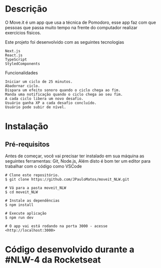 # Descrição

O Move.it é um app que usa a técnica de Pomodoro, esse app faz com que pessoas que passa muito tempo na frente do computador realizar exercícios físicos.

Este projeto foi desenvolvido com as seguintes tecnologias

    Next.js
    React.js
    TypeScript
    StyledComponents
Funcionalidades

    Iniciar um ciclo de 25 minutos.
    Abadornar ciclo.
    Dispara um efeito sonoro quando o ciclo chega ao fim.
    Manda uma notificação quando o ciclo chega ao seu fim.
    A cada ciclo libera um novo desafio.
    Usuário ganha XP a cada desafio concluído.
    Usuário pode subir de nível.

# Instalação

## Pré-requisitos

Antes de começar, você vai precisar ter instalado em sua máquina as seguintes ferramentas: Git, Node.js, Além disto é bom ter um editor para trabalhar com o código como VSCode

```
# Clone este repositório.
$ git clone https://github.com/JPauloMatos/moveit_NLW.git

# Vá para a pasta moveit_NLW
$ cd moveit_NLW

# Instale as dependências
$ npm install 

# Execute aplicação
$ npm run dev

# O app vai está rodando na porta 3000 - acesse <http://localhost:3000>
```
# Código desenvolvido durante a #NLW-4 da Rocketseat